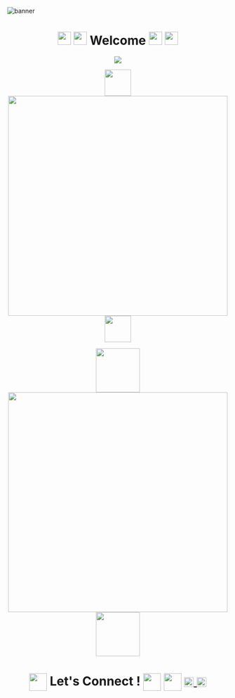 <!---
BANNER
--->
![banner](https://user-images.githubusercontent.com/44416323/149036229-139d9498-7fc6-4662-89a1-c0915183a2d8.png)



<!---
WELCOME
--->
<h1 align= "center">
  <img src="https://media.giphy.com/media/xT9IgjNENUaf4ypqBa/giphy.gif" width="30px" >
  <img src="https://media.giphy.com/media/areg3RSg6jCXThzdvD/giphy.gif" width="30px" >
  Welcome
     <img src="https://media.giphy.com/media/areg3RSg6jCXThzdvD/giphy.gif" width="30px" >
  <img src="https://media.giphy.com/media/xT9IgjNENUaf4ypqBa/giphy.gif" width="30px">
</h1>



<!---
WOMEN CODING GIF
--->

<p align="center">
 <img src="https://media.giphy.com/media/Tl7sK6IaEQdVcCVD7i/giphy.gif" > 
 
 </p>
 <!---
GITHUB Streaks
--->
 
 
<!--  <p align="center">
  <img src="https://media.giphy.com/media/1wPC7g6WN1HtqAiBq1/giphy.gif" width="60px"  > 

  <img align="center" src="https://github-readme-streak-stats.herokuapp.com/?user=Komal914&theme=radical&show)"  />
  <img src="https://media.giphy.com/media/1wPC7g6WN1HtqAiBq1/giphy.gif" width="60px"  > 
 </p> -->
 
 <!---
GITHUB STATS
--->
<p align="center">
 <img src="https://media.giphy.com/media/MCJtWQoLo38F3LMNmu/giphy.gif" width="60px"  > 
  <img align="center" src="https://github-readme-stats.vercel.app/api?username=komal914&theme=radical&show_icons=true"  width="500px"  />
 <img src="https://media.giphy.com/media/MCJtWQoLo38F3LMNmu/giphy.gif" width="60px"  > 
 </p>
 
 
 
 
 <!---
LANG STATS
--->

<p align="center">
 <img src="https://media.giphy.com/media/Vf3ZKdillTMOOaOho0/giphy.gif" width="100px"  > 
  <img align="center" src="https://github-readme-stats.vercel.app/api/top-langs/?username=komal914&theme=radical&layout=compact"  width="500px"  />
 <img src="https://media.giphy.com/media/Vf3ZKdillTMOOaOho0/giphy.gif" width="100px"  > 
 </p>

 
 <!---
LETS CONNECT
--->


 <h1 align="center"> 
  <img align="center" src="https://media.giphy.com/media/xEEzGpNOstpHkS9UaZ/giphy.gif" width="40px"> 
  Let's Connect ! 
  <img align="center" src="https://media.giphy.com/media/xEEzGpNOstpHkS9UaZ/giphy.gif" width="40px"> 
  <img align="center" src="https://media.giphy.com/media/mN0ooWAdWOV7Xhq2TY/giphy.gif" width="40px"> 
  
  
  
<a href="https://twitter.com/KomalKaur99">
  <img align="center" alt="Komal Kaur | Twitter" width="22px" src="https://raw.githubusercontent.com/peterthehan/peterthehan/master/assets/twitter.svg" />
</a>
<a href="https://www.linkedin.com/in/kkomal/">
  <img align="center" alt="Komal's LinkedIN" width="22px" src="https://raw.githubusercontent.com/peterthehan/peterthehan/master/assets/linkedin.svg" />
</a>

 
</h1>

 <!---
CURRENT MOOD CODE BELOW-> not active

<h1 align="center"> Current Mood: 
  
 <img align="center" src="https://media.giphy.com/media/r0PYzzxw81gfKcu13G/giphy.gif" width="200px"> 
 
 </h1>

--->










<!---
Komal914/Komal914 is a ✨ special ✨ repository because its `README.md` (this file) appears on your GitHub profile.
You can click the Preview link to take a look at your changes.
--->
